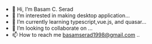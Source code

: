 - 👋 Hi, I’m Basam C. Serad
- 👀 I’m interested in making desktop application...
- 🌱 I’m currently learning typescript,vue.js, and quasar...
- 💞️ I’m looking to collaborate on ...
- 📫 How to reach me basamserad1998@gmail.com ..

<!---
DeJaVu1223/DeJaVu1223 is a ✨ special ✨ repository because its `README.md` (this file) appears on your GitHub profile.
You can click the Preview link to take a look at your changes.
--->
